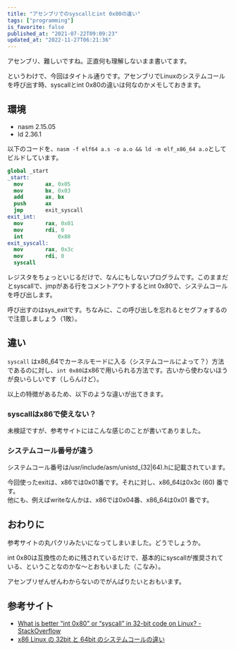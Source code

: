 ```yaml
---
title: "アセンブリでのsyscallとint 0x80の違い"
tags: ["programming"]
is_favorite: false
published_at: "2021-07-22T09:09:23"
updated_at: "2022-11-27T06:21:36"
---
```


アセンブリ、難しいですね。正直何も理解しないまま書いてます。

というわけで、今回はタイトル通りです。アセンブリでLinuxのシステムコールを呼び出す時、syscallとint 0x80の違いは何なのかメモしておきます。

## 環境

- nasm 2.15.05
- ld 2.36.1

以下のコードを、`nasm -f elf64 a.s -o a.o && ld -m elf_x86_64 a.o`としてビルドしています。

```nasm
global _start
_start:
  mov		ax, 0x05
  mov		bx, 0x03
  add		ax, bx
  push		ax
  jmp		exit_syscall
exit_int:
  mov		rax, 0x01
  mov		rdi, 0
  int			0x80
exit_syscall:
  mov		rax, 0x3c
  mov		rdi, 0
  syscall
```

レジスタをちょっといじるだけで、なんにもしないプログラムです。このままだとsyscallで、jmpがある行をコメントアウトするとint 0x80で、システムコールを呼び出します。

呼び出すのはsys_exitです。ちなみに、この呼び出しを忘れるとセグフォするので注意しましょう（1敗）。

## 違い

`syscall` はx86_64でカーネルモードに入る（システムコールによって？）方法であるのに対し、`int 0x80`はx86で用いられる方法です。古いから使わないほうが良いらしいです（しらんけど）。

以上の特徴があるため、以下のような違いが出てきます。

### syscallはx86で使えない？

未検証ですが、参考サイトにはこんな感じのことが書いてありました。

### システムコール番号が違う

システムコール番号は/usr/include/asm/unistd\_(32|64).hに記載されています。

今回使ったexitは、x86では0x01番です。それに対し、x86_64は0x3c (60) 番です。  
他にも、例えばwriteなんかは、x86では0x04番、x86_64は0x01 番です。

## おわりに

参考サイトの丸パクリみたいになってしまいました。どうでしょうか。

int 0x80は互換性のために残されているだけで、基本的にsyscallが推奨されている、ということなのかな～とおもいました（こなみ）。

アセンブリぜんぜんわからないのでがんばりたいとおもいます。

## 参考サイト

- [What is better “int 0x80” or “syscall” in 32-bit code on Linux? - StackOverflow](https://stackoverflow.com/questions/12806584/what-is-better-int-0x80-or-syscall-in-32-bit-code-on-linux)
- [x86 Linux の 32bit と 64bit のシステムコールの違い](https://www.mztn.org/lxasm64/x86_x64_table.html)
